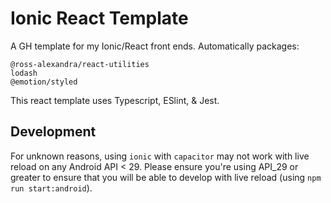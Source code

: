 # Ionic React Template
A GH template for my Ionic/React front ends. Automatically packages:

    @ross-alexandra/react-utilities
    lodash
    @emotion/styled

This react template uses Typescript, ESlint, & Jest.

## Development
For unknown reasons, using `ionic` with `capacitor` may not work with
live reload on any Android API < 29. Please ensure you're using API_29 or greater
to ensure that you will be able to develop with live reload (using `npm run start:android`).
